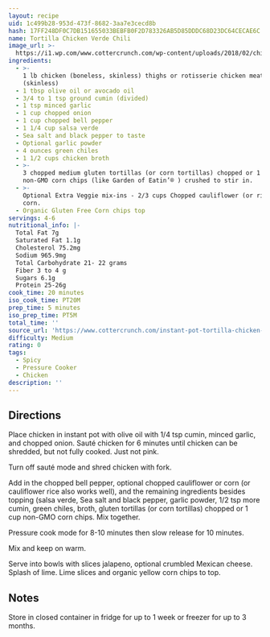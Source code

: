 ```yaml
---
layout: recipe
uid: 1c499b28-953d-473f-8682-3aa7e3cecd8b
hash: 17FF248DF0C7DB151655033BEBFB0F2D783326AB5D85DDDC68D23DC64CECAE6C
name: Tortilla Chicken Verde Chili
image_url: >-
  https://i1.wp.com/www.cottercrunch.com/wp-content/uploads/2018/02/chili-green-chili-with-corn-chips-3.jpg?zoom=2&resize=680%2C1020&ssl=1
ingredients:
  - >-
    1 lb chicken (boneless, skinless) thighs or rotisserie chicken meat
    (skinless)
  - 1 tbsp olive oil or avocado oil
  - 3/4 to 1 tsp ground cumin (divided)
  - 1 tsp minced garlic
  - 1 cup chopped onion
  - 1 cup chopped bell pepper
  - 1 1/4 cup salsa verde
  - Sea salt and black pepper to taste
  - Optional garlic powder
  - 4 ounces green chiles
  - 1 1/2 cups chicken broth
  - >-
    3 chopped medium gluten tortillas (or corn tortillas) chopped or 1 cup
    non-GMO corn chips (like Garden of Eatin’® ) crushed to stir in.
  - >-
    Optional Extra Veggie mix-ins - 2/3 cups Chopped cauliflower (or riced) or
    corn.
  - Organic Gluten Free Corn chips top
servings: 4-6
nutritional_info: |-
  Total Fat 7g
  Saturated Fat 1.1g
  Cholesterol 75.2mg
  Sodium 965.9mg
  Total Carbohydrate 21- 22 grams
  Fiber 3 to 4 g
  Sugars 6.1g
  Protein 25-26g
cook_time: 20 minutes
iso_cook_time: PT20M
prep_time: 5 minutes
iso_prep_time: PT5M
total_time: ''
source_url: 'https://www.cottercrunch.com/instant-pot-tortilla-chicken-verde-chili/'
difficulty: Medium
rating: 0
tags:
  - Spicy
  - Pressure Cooker
  - Chicken
description: ''
---
```

## Directions

Place chicken in instant pot with olive oil with 1/4 tsp cumin, minced garlic, and chopped onion. Sauté chicken for 6 minutes until chicken can be shredded, but not fully cooked. Just not pink.

Turn off sauté mode and shred chicken with fork.

Add in the chopped bell pepper, optional chopped cauliflower or corn (or cauliflower rice also works well), and the remaining ingredients besides topping (salsa verde, Sea salt and black pepper, garlic powder, 1/2 tsp more cumin, green chiles, broth, gluten tortillas (or corn tortillas) chopped or 1 cup non-GMO corn chips. Mix together.

Pressure cook mode for 8-10 minutes then slow release for 10 minutes.

Mix and keep on warm.

Serve into bowls with slices jalapeno, optional crumbled Mexican cheese. Splash of lime. Lime slices and organic yellow corn chips to top.
## Notes

Store in closed container in fridge for up to 1 week or freezer for up to 3 months.
